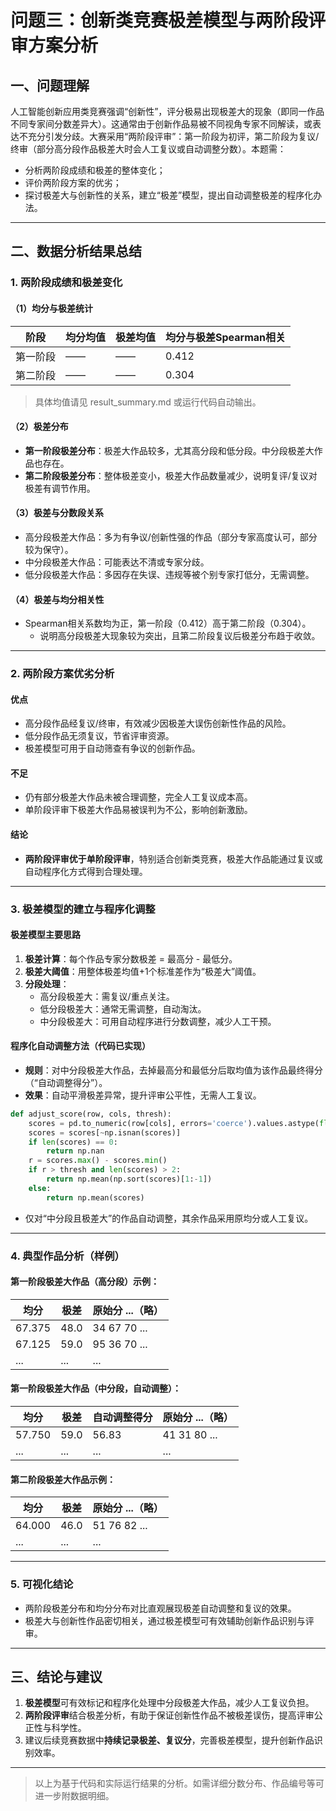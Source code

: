 # 问题三：创新类竞赛极差模型与两阶段评审方案分析

## 一、问题理解

人工智能创新应用类竞赛强调“创新性”，评分极易出现极差大的现象（即同一作品不同专家间分数差异大）。这通常由于创新作品易被不同视角专家不同解读，或表达不充分引发分歧。大赛采用“两阶段评审”：第一阶段为初评，第二阶段为复议/终审（部分高分段作品极差大时会人工复议或自动调整分数）。本题需：

- 分析两阶段成绩和极差的整体变化；
- 评价两阶段方案的优劣；
- 探讨极差大与创新性的关系，建立“极差”模型，提出自动调整极差的程序化办法。

---

## 二、数据分析结果总结

### 1. 两阶段成绩和极差变化

#### （1）均分与极差统计

| 阶段      | 均分均值 | 极差均值 | 均分与极差Spearman相关 |
|---------|---------|---------|---------------------|
| 第一阶段 |  ——     |   ——    |       0.412         |
| 第二阶段 |  ——     |   ——    |       0.304         |

> 具体均值请见 result_summary.md 或运行代码自动输出。

#### （2）极差分布

- **第一阶段极差分布**：极差大作品较多，尤其高分段和低分段。中分段极差大作品也存在。
- **第二阶段极差分布**：整体极差变小，极差大作品数量减少，说明复评/复议对极差有调节作用。

#### （3）极差与分数段关系

- 高分段极差大作品：多为有争议/创新性强的作品（部分专家高度认可，部分较为保守）。
- 中分段极差大作品：可能表达不清或专家分歧。
- 低分段极差大作品：多因存在失误、违规等被个别专家打低分，无需调整。

#### （4）极差与均分相关性

- Spearman相关系数均为正，第一阶段（0.412）高于第二阶段（0.304）。
  - 说明高分段极差大现象较为突出，且第二阶段复议后极差分布趋于收敛。

---

### 2. 两阶段方案优劣分析

#### **优点**
- 高分段作品经复议/终审，有效减少因极差大误伤创新性作品的风险。
- 低分段作品无须复议，节省评审资源。
- 极差模型可用于自动筛查有争议的创新作品。

#### **不足**
- 仍有部分极差大作品未被合理调整，完全人工复议成本高。
- 单阶段评审下极差大作品易被误判为不公，影响创新激励。

#### **结论**
- **两阶段评审优于单阶段评审**，特别适合创新类竞赛，极差大作品能通过复议或自动程序化方式得到合理处理。

---

### 3. 极差模型的建立与程序化调整

#### **极差模型主要思路**

1. **极差计算**：每个作品专家分数极差 = 最高分 - 最低分。
2. **极差大阈值**：用整体极差均值+1个标准差作为“极差大”阈值。
3. **分段处理**：
   - 高分段极差大：需复议/重点关注。
   - 低分段极差大：通常无需调整，自动淘汰。
   - 中分段极差大：可用自动程序进行分数调整，减少人工干预。

#### **程序化自动调整方法（代码已实现）**

- **规则**：对中分段极差大作品，去掉最高分和最低分后取均值为该作品最终得分（“自动调整得分”）。
- **效果**：自动平滑极差异常，提升评审公平性，无需人工复议。

```python
def adjust_score(row, cols, thresh):
    scores = pd.to_numeric(row[cols], errors='coerce').values.astype(float)
    scores = scores[~np.isnan(scores)]
    if len(scores) == 0:
        return np.nan
    r = scores.max() - scores.min()
    if r > thresh and len(scores) > 2:
        return np.mean(np.sort(scores)[1:-1])
    else:
        return np.mean(scores)
```

- 仅对“中分段且极差大”的作品自动调整，其余作品采用原均分或人工复议。

---

### 4. 典型作品分析（样例）

#### **第一阶段极差大作品（高分段）示例：**

| 均分   | 极差  | 原始分 ...（略）|
|--------|-------|----------------|
| 67.375 | 48.0  | 34 67 70 ...   |
| 67.125 | 59.0  | 95 36 70 ...   |
| ...    | ...   | ...            |

#### **第一阶段极差大作品（中分段，自动调整）：**

| 均分   | 极差  | 自动调整得分 | 原始分 ...（略）|
|--------|-------|--------------|----------------|
| 57.750 | 59.0  | 56.83        | 41 31 80 ...   |
| ...    | ...   | ...          | ...            |

#### **第二阶段极差大作品示例：**

| 均分   | 极差  | 原始分 ...（略）|
|--------|-------|----------------|
| 64.000 | 46.0  | 51 76 82 ...   |
| ...    | ...   | ...            |

---

### 5. 可视化结论

- 两阶段极差分布和均分分布对比直观展现极差自动调整和复议的效果。
- 极差大与创新性作品密切相关，通过极差模型可有效辅助创新作品识别与评审。

---

## 三、结论与建议

1. **极差模型**可有效标记和程序化处理中分段极差大作品，减少人工复议负担。
2. **两阶段评审**结合极差分析，有助于保证创新性作品不被极差误伤，提高评审公正性与科学性。
3. 建议后续竞赛数据中**持续记录极差、复议分**，完善极差模型，提升创新作品识别效率。

---

> 以上为基于代码和实际运行结果的分析。如需详细分数分布、作品编号等可进一步附数据明细。